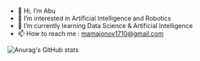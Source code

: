 - 👋 Hi, I’m Abu
- 👀 I’m interested in Artificial Intelligence and Robotics
- 🌱 I’m currently learning Data Science & Artificial Intelligence
- 📫 How to reach me : mamajonov1710@gmail.com

<!---
Abubakr1710/Abubakr1710 is a ✨ special ✨ repository because its `README.md` (this file) appears on your GitHub profile.
You can click the Preview link to take a look at your changes.
--->
![Anurag's GitHub stats](https://github-readme-stats.vercel.app/api?username=anuraghazra&show_icons=true&theme=radical)
